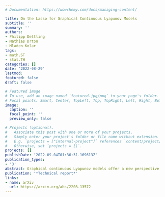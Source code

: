 ```yaml
---
# Documentation: https://wowchemy.com/docs/managing-content/

title: On the Lasso for Graphical Continuous Lyapunov Models
subtitle: ''
summary: ''
authors:
- Philipp Dettling
- Mathias Drton
- Mladen Kolar
tags:
- math.ST
- stat.TH
categories: []
date: '2022-08-29'
lastmod:
featured: false
draft: false

# Featured image
# To use, add an image named `featured.jpg/png` to your page's folder.
# Focal points: Smart, Center, TopLeft, Top, TopRight, Left, Right, BottomLeft, Bottom, BottomRight.
image:
  caption: ''
  focal_point: ''
  preview_only: false

# Projects (optional).
#   Associate this post with one or more of your projects.
#   Simply enter your project's folder or file name without extension.
#   E.g. `projects = ["internal-project"]` references `content/project/deep-learning/index.md`.
#   Otherwise, set `projects = []`.
projects: []
publishDate: '2022-09-04T01:36:31.169613Z'
publication_types:
- '3'
abstract: Graphical continuous Lyapunov models offer a new perspective on modeling causally interpretable dependence structure in multivariate data by treating each independent observation as a one-time cross-sectional snapshot of a temporal process. Specifically, the models assume the observations to be cross-sections of independent multivariate Ornstein-Uhlenbeck processes in equilibrium. The Gaussian equilibrium exists under a stability assumption on the drift matrix, and the equilibrium covariance matrix is determined by the continuous Lyapunov equation. Each graphical continuous Lyapunov model assumes the drift matrix to be sparse with a support determined by a directed graph. A natural approach to model selection in this setting is to use an $ell_1$-regularization approach that seeks to find a sparse approximate solution to the Lyapunov equation when given a sample covariance matrix. We study the model selection properties of the resulting lasso technique by applying the primal-dual witness technique for support recovery. Our analysis uses special spectral properties of the Hessian of the considered loss function in order to arrive at a consistency result. While the lasso technique is able to recover useful structure, our results also demonstrate that the relevant irrepresentability condition may be violated in subtle ways, preventing perfect recovery even in seemingly favorable settings.
publication: '*Technical report*'
links:
- name: arXiv
  url: https://arxiv.org/abs/2208.13572
---
```

